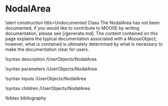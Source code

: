 <!-- MOOSE Documentation Stub: Remove this when content is added. -->

# NodalArea

!alert construction title=Undocumented Class
The NodalArea has not been documented, if you would like to contribute to MOOSE by
writing documentation, please see [/generate.md]. The content contained on this page explains
the typical documentation associated with a MooseObject; however, what is contained is ultimately
determined by what is necessary to make the documentation clear for users.

!syntax description /UserObjects/NodalArea

!syntax parameters /UserObjects/NodalArea

!syntax inputs /UserObjects/NodalArea

!syntax children /UserObjects/NodalArea

!bibtex bibliography
